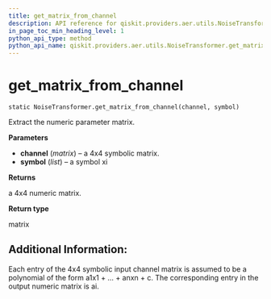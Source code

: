 ```yaml
---
title: get_matrix_from_channel
description: API reference for qiskit.providers.aer.utils.NoiseTransformer.get_matrix_from_channel
in_page_toc_min_heading_level: 1
python_api_type: method
python_api_name: qiskit.providers.aer.utils.NoiseTransformer.get_matrix_from_channel
---
```


# get\_matrix\_from\_channel

<span id="qiskit.providers.aer.utils.NoiseTransformer.get_matrix_from_channel" />

`static NoiseTransformer.get_matrix_from_channel(channel, symbol)`

Extract the numeric parameter matrix.

**Parameters**

*   **channel** (*matrix*) – a 4x4 symbolic matrix.
*   **symbol** (*list*) – a symbol xi

**Returns**

a 4x4 numeric matrix.

**Return type**

matrix

## Additional Information:

Each entry of the 4x4 symbolic input channel matrix is assumed to be a polynomial of the form a1x1 + … + anxn + c. The corresponding entry in the output numeric matrix is ai.

